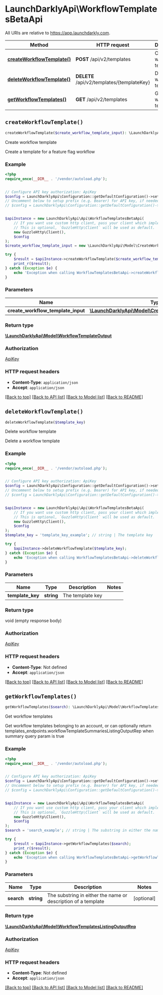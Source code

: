 # LaunchDarklyApi\WorkflowTemplatesBetaApi

All URIs are relative to https://app.launchdarkly.com.

Method | HTTP request | Description
------------- | ------------- | -------------
[**createWorkflowTemplate()**](WorkflowTemplatesBetaApi.md#createWorkflowTemplate) | **POST** /api/v2/templates | Create workflow template
[**deleteWorkflowTemplate()**](WorkflowTemplatesBetaApi.md#deleteWorkflowTemplate) | **DELETE** /api/v2/templates/{templateKey} | Delete workflow template
[**getWorkflowTemplates()**](WorkflowTemplatesBetaApi.md#getWorkflowTemplates) | **GET** /api/v2/templates | Get workflow templates


## `createWorkflowTemplate()`

```php
createWorkflowTemplate($create_workflow_template_input): \LaunchDarklyApi\Model\WorkflowTemplateOutput
```

Create workflow template

Create a template for a feature flag workflow

### Example

```php
<?php
require_once(__DIR__ . '/vendor/autoload.php');


// Configure API key authorization: ApiKey
$config = LaunchDarklyApi\Configuration::getDefaultConfiguration()->setApiKey('Authorization', 'YOUR_API_KEY');
// Uncomment below to setup prefix (e.g. Bearer) for API key, if needed
// $config = LaunchDarklyApi\Configuration::getDefaultConfiguration()->setApiKeyPrefix('Authorization', 'Bearer');


$apiInstance = new LaunchDarklyApi\Api\WorkflowTemplatesBetaApi(
    // If you want use custom http client, pass your client which implements `GuzzleHttp\ClientInterface`.
    // This is optional, `GuzzleHttp\Client` will be used as default.
    new GuzzleHttp\Client(),
    $config
);
$create_workflow_template_input = new \LaunchDarklyApi\Model\CreateWorkflowTemplateInput(); // \LaunchDarklyApi\Model\CreateWorkflowTemplateInput

try {
    $result = $apiInstance->createWorkflowTemplate($create_workflow_template_input);
    print_r($result);
} catch (Exception $e) {
    echo 'Exception when calling WorkflowTemplatesBetaApi->createWorkflowTemplate: ', $e->getMessage(), PHP_EOL;
}
```

### Parameters

Name | Type | Description  | Notes
------------- | ------------- | ------------- | -------------
 **create_workflow_template_input** | [**\LaunchDarklyApi\Model\CreateWorkflowTemplateInput**](../Model/CreateWorkflowTemplateInput.md)|  |

### Return type

[**\LaunchDarklyApi\Model\WorkflowTemplateOutput**](../Model/WorkflowTemplateOutput.md)

### Authorization

[ApiKey](../../README.md#ApiKey)

### HTTP request headers

- **Content-Type**: `application/json`
- **Accept**: `application/json`

[[Back to top]](#) [[Back to API list]](../../README.md#endpoints)
[[Back to Model list]](../../README.md#models)
[[Back to README]](../../README.md)

## `deleteWorkflowTemplate()`

```php
deleteWorkflowTemplate($template_key)
```

Delete workflow template

Delete a workflow template

### Example

```php
<?php
require_once(__DIR__ . '/vendor/autoload.php');


// Configure API key authorization: ApiKey
$config = LaunchDarklyApi\Configuration::getDefaultConfiguration()->setApiKey('Authorization', 'YOUR_API_KEY');
// Uncomment below to setup prefix (e.g. Bearer) for API key, if needed
// $config = LaunchDarklyApi\Configuration::getDefaultConfiguration()->setApiKeyPrefix('Authorization', 'Bearer');


$apiInstance = new LaunchDarklyApi\Api\WorkflowTemplatesBetaApi(
    // If you want use custom http client, pass your client which implements `GuzzleHttp\ClientInterface`.
    // This is optional, `GuzzleHttp\Client` will be used as default.
    new GuzzleHttp\Client(),
    $config
);
$template_key = 'template_key_example'; // string | The template key

try {
    $apiInstance->deleteWorkflowTemplate($template_key);
} catch (Exception $e) {
    echo 'Exception when calling WorkflowTemplatesBetaApi->deleteWorkflowTemplate: ', $e->getMessage(), PHP_EOL;
}
```

### Parameters

Name | Type | Description  | Notes
------------- | ------------- | ------------- | -------------
 **template_key** | **string**| The template key |

### Return type

void (empty response body)

### Authorization

[ApiKey](../../README.md#ApiKey)

### HTTP request headers

- **Content-Type**: Not defined
- **Accept**: `application/json`

[[Back to top]](#) [[Back to API list]](../../README.md#endpoints)
[[Back to Model list]](../../README.md#models)
[[Back to README]](../../README.md)

## `getWorkflowTemplates()`

```php
getWorkflowTemplates($search): \LaunchDarklyApi\Model\WorkflowTemplatesListingOutputRep
```

Get workflow templates

Get workflow templates belonging to an account, or can optionally return templates_endpoints.workflowTemplateSummariesListingOutputRep when summary query param is true

### Example

```php
<?php
require_once(__DIR__ . '/vendor/autoload.php');


// Configure API key authorization: ApiKey
$config = LaunchDarklyApi\Configuration::getDefaultConfiguration()->setApiKey('Authorization', 'YOUR_API_KEY');
// Uncomment below to setup prefix (e.g. Bearer) for API key, if needed
// $config = LaunchDarklyApi\Configuration::getDefaultConfiguration()->setApiKeyPrefix('Authorization', 'Bearer');


$apiInstance = new LaunchDarklyApi\Api\WorkflowTemplatesBetaApi(
    // If you want use custom http client, pass your client which implements `GuzzleHttp\ClientInterface`.
    // This is optional, `GuzzleHttp\Client` will be used as default.
    new GuzzleHttp\Client(),
    $config
);
$search = 'search_example'; // string | The substring in either the name or description of a template

try {
    $result = $apiInstance->getWorkflowTemplates($search);
    print_r($result);
} catch (Exception $e) {
    echo 'Exception when calling WorkflowTemplatesBetaApi->getWorkflowTemplates: ', $e->getMessage(), PHP_EOL;
}
```

### Parameters

Name | Type | Description  | Notes
------------- | ------------- | ------------- | -------------
 **search** | **string**| The substring in either the name or description of a template | [optional]

### Return type

[**\LaunchDarklyApi\Model\WorkflowTemplatesListingOutputRep**](../Model/WorkflowTemplatesListingOutputRep.md)

### Authorization

[ApiKey](../../README.md#ApiKey)

### HTTP request headers

- **Content-Type**: Not defined
- **Accept**: `application/json`

[[Back to top]](#) [[Back to API list]](../../README.md#endpoints)
[[Back to Model list]](../../README.md#models)
[[Back to README]](../../README.md)
